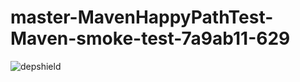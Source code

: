 # master-MavenHappyPathTest-Maven-smoke-test-7a9ab11-629

![depshield](https://ci.dev.depshield.sonatype.org/badges/depshield-ci/master-MavenHappyPathTest-Maven-smoke-test-7a9ab11-629/depshield.svg)